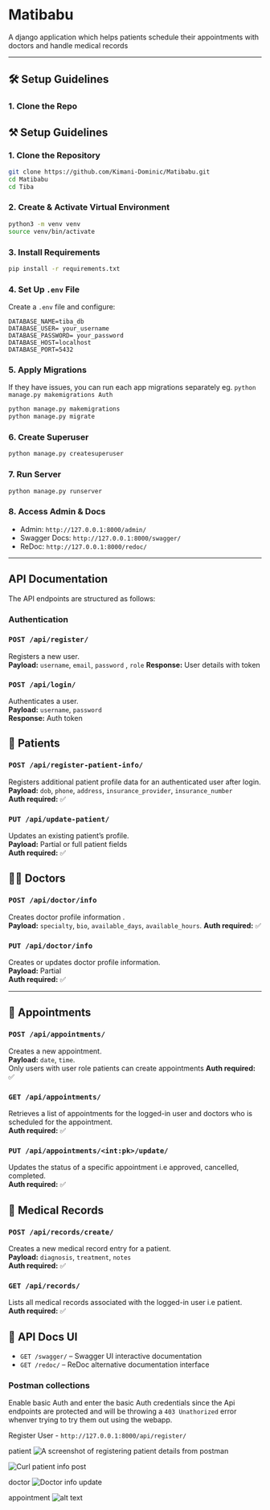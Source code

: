 # Matibabu
A django application which helps patients schedule their appointments with doctors and  handle medical records


---

## 🛠️  Setup Guidelines

### 1. Clone the Repo

## ⚒️ Setup Guidelines

### 1. Clone the Repository
```bash
git clone https://github.com/Kimani-Dominic/Matibabu.git
cd Matibabu
cd Tiba
```

### 2. Create & Activate Virtual Environment
```bash
python3 -m venv venv
source venv/bin/activate
```

### 3. Install Requirements
```bash
pip install -r requirements.txt
```

### 4. Set Up `.env` File
Create a `.env` file and configure:
```
DATABASE_NAME=tiba_db
DATABASE_USER= your_username  
DATABASE_PASSWORD= your_password
DATABASE_HOST=localhost
DATABASE_PORT=5432
```

### 5. Apply Migrations 
If they have issues, you can run each app migrations separately 
eg.
```python manage.py makemigrations Auth ```

```bash
python manage.py makemigrations
python manage.py migrate
```

### 6. Create Superuser
```bash
python manage.py createsuperuser
```
### 7. Run Server
```bash
python manage.py runserver
```

### 8. Access Admin & Docs
- Admin: `http://127.0.0.1:8000/admin/`
- Swagger Docs: `http://127.0.0.1:8000/swagger/`
- ReDoc: `http://127.0.0.1:8000/redoc/`


---

## API Documentation

The API endpoints are structured as follows:

### Authentication

### `POST /api/register/`  
Registers a new user.  
**Payload:** `username`, `email`, `password` , `role`
**Response:** User details with token  

### `POST /api/login/`  
Authenticates a user.  
**Payload:** `username`, `password`  
**Response:** Auth token

## 👥 Patients
### `POST /api/register-patient-info/`  
Registers additional patient profile data for an authenticated user after login.  
**Payload:** `dob`, `phone`, `address`, `insurance_provider`, `insurance_number`  
**Auth required:** ✅

### `PUT /api/update-patient/`  
Updates an existing patient’s profile.  
**Payload:** Partial or full patient fields  
**Auth required:** ✅


## 🧑‍⚕️ Doctors

### `POST /api/doctor/info`  
Creates doctor profile information .  
**Payload:**  `specialty`, `bio`, `available_days`, `available_hours`.
**Auth required:** ✅

### `PUT /api/doctor/info`  
Creates or updates doctor profile information.  
**Payload:** Partial  
**Auth required:** ✅

---

## 📅 Appointments

### `POST /api/appointments/`  
Creates a new appointment.  
**Payload:**  `date`, `time`.  
Only users with user role patients can create appointments
**Auth required:** ✅ 


### `GET /api/appointments/`  
Retrieves a list of appointments for the logged-in user and doctors who is scheduled for the appointment.  
**Auth required:** ✅

### `PUT /api/appointments/<int:pk>/update/`  
Updates the status of a specific appointment i.e approved, cancelled, completed.  
**Auth required:** ✅


## 📁 Medical Records

### `POST /api/records/create/`  
Creates a new medical record entry for a patient.  
**Payload:**  `diagnosis`, `treatment`, `notes`  
**Auth required:** ✅

### `GET /api/records/`  
Lists all medical records associated with the logged-in user i.e patient.  
**Auth required:** ✅


## 📄 API Docs UI

- `GET /swagger/` – Swagger UI interactive documentation  
- `GET /redoc/` – ReDoc alternative documentation interface  


### Postman collections
Enable basic Auth and enter the basic Auth credentials since the Api endpoints are protected and will be throwing a `403 Unathorized` error whenver trying to try them out using the webapp.

Register  User - `http://127.0.0.1:8000/api/register/`

patient
![A screenshot of registering patient details from postman](/images/image.png)

![Curl patient info post](/images/image2.png)


doctor
![Doctor info update](/images/image3.png)

appointment
![alt text](images/image4.png)